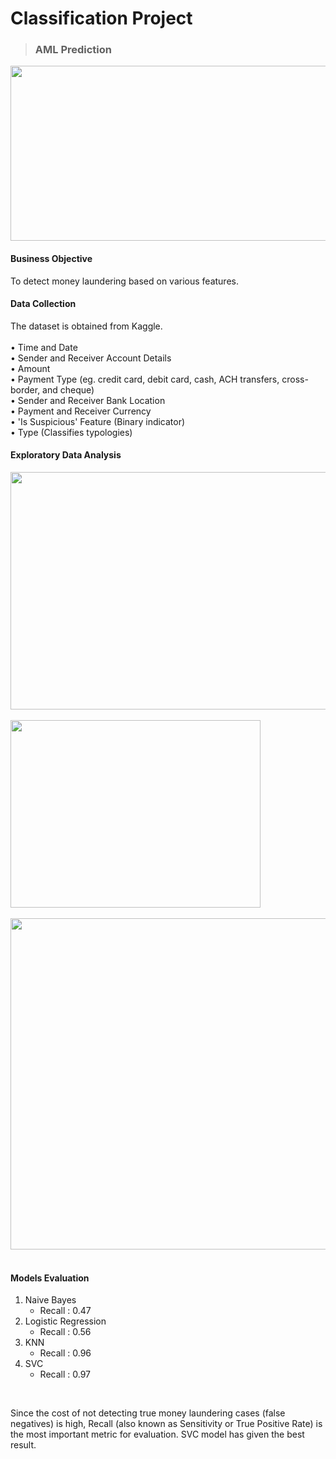 # Classification Project
>### AML Prediction <br />
<img src="https://github.com/chloecode86/Classification-AML/blob/main/image/AML_image.jpeg" width="600" height="280"> <br /> 

#### Business Objective
To detect money laundering based on various features.

#### Data Collection
The dataset is obtained from Kaggle. <br /> 
<br />
• Time and Date <br />
• Sender and Receiver Account Details <br />
• Amount <br />
• Payment Type (eg. credit card, debit card, cash, ACH transfers, cross-border, and cheque) <br />
• Sender and Receiver Bank Location <br />
• Payment and Receiver Currency <br />
• 'Is Suspicious' Feature (Binary indicator) <br />
• Type (Classifies typologies) <br />

#### Exploratory Data Analysis
<img src="https://github.com/chloecode86/Classification-AML/blob/main/image/Laundering_type.png" width="650" height="380"> <br /> 
<br />
<img src="https://github.com/chloecode86/Classification-AML/blob/main/image/Payment_type.png" width="400" height="300"> <br /> 
<br /> 
<img src="https://github.com/chloecode86/Classification-AML/blob/main/image/Correlation_matrix.png" width="600" height="530"> <br /> 
<br /> 

#### Models Evaluation
1. Naive Bayes <br />
   - Recall : 0.47 <br />
2. Logistic Regression <br />
   - Recall : 0.56 <br />
3. KNN <br />
   - Recall : 0.96 <br />
4. SVC <br />
   - Recall : 0.97 <br />
 <br />

Since the cost of not detecting true money laundering cases (false negatives) is high, Recall (also known as Sensitivity or True Positive Rate) is the most important metric for evaluation. SVC model has given the best result.
